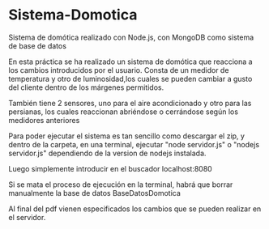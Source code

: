 # Sistema-Domotica
Sistema de domótica realizado con Node.js, con MongoDB como sistema de base de datos

En esta práctica se ha realizado un sistema de domótica
que reacciona a los cambios introducidos por el usuario.
Consta de un medidor de temperatura y otro de luminosidad,los cuales se pueden cambiar 
a gusto del cliente dentro de los márgenes permitidos.

También tiene 2 sensores, uno para el aire acondicionado y otro para las persianas,
los cuales reaccionan abriéndose o cerrándose según los medidores anteriores


Para poder ejecutar el sistema es tan sencillo como descargar el zip,
y dentro de la carpeta, en una terminal, ejecutar "node servidor.js" o "nodejs servidor.js"
dependiendo de la version de nodejs instalada.

Luego simplemente introducir en el buscador localhost:8080

Si se mata el proceso de ejecución en la terminal, habrá que borrar manualmente la base de datos BaseDatosDomotica

Al final del pdf vienen especificados los cambios que se pueden realizar en el servidor.


